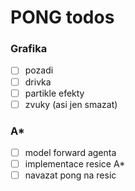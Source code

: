 # PONG todos

### Grafika
- [ ] pozadi
- [ ] drivka
- [ ] partikle efekty
- [ ] zvuky (asi jen smazat)

### A*
- [ ] model forward agenta
- [ ] implementace resice A*
- [ ] navazat pong na resic
